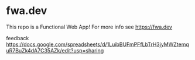 # fwa.dev

This repo is a Functional Web App! For more info see https://fwa.dev

feedback https://docs.google.com/spreadsheets/d/1LuibBUFmPFfLbTrH3jyMWZtemquR7BuZk4dA7C35AZk/edit?usp=sharing
